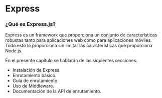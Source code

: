 # Express

### ¿Qué es Express.js?

Express es un framework que proporciona un conjunto de características robustas tanto para aplicaciones web como para aplicaciones móviles. Todo esto lo proporciona sin limitar las características que proporciona Node.js.

En el presente capítulo se hablarán de las siquientes secciones:
  * Instalación de Express.
  * Enrutamiento básico.
  * Guía de enrutamiento.
  * Uso de Middleware.
  * Documentación de la API de enrutamiento.
